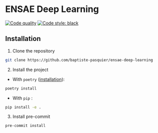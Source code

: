 # ENSAE Deep Learning

[![Code quality](https://github.com/baptiste-pasquier/ensae-deep-learning/actions/workflows/quality.yml/badge.svg)](https://github.com/baptiste-pasquier/ensae-deep-learning/actions/workflows/quality.yml)
[![Code style: black](https://img.shields.io/badge/code%20style-black-000000.svg)](https://github.com/psf/black)



## Installation

1. Clone the repository
```bash
git clone https://github.com/baptiste-pasquier/ensae-deep-learning
```

2. Install the project
- With `poetry` ([installation](https://python-poetry.org/docs/#installation)):
```bash
poetry install
```
- With `pip` :
```bash
pip install -e .
```

3. Install pre-commit
```bash
pre-commit install
```
